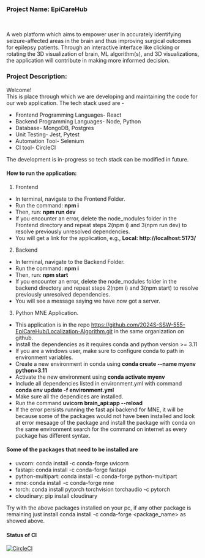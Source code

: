 <h3>Project Name: EpiCareHub</h3><br>
<p>A web platform which aims to empower user in accurately identifying seizure-affected areas in the brain and thus improving surgical outcomes for epilepsy patients.
Through an interactive interface like clicking or rotating the 3D visualization of brain, ML algorithm(s), and 3D visualizations, the application will contribute in making more informed decision.</p>


<h3>Project Description:</h3>
<p>Welcome!  <br>
This is place through which we are developing and maintaining the code for our web application. The tech stack used are -
<ul>
  <li>Frontend Programming Languages- React</li>
    <li>Backend Programming Languages- Node, Python</li>
    <li>Database- MongoDB, Postgres   </li>
    <li>Unit Testing- Jest, Pytest  </li>
    <li>Automation Tool- Selenium  </li>
    <li>CI tool- CircleCI  </li>
  </ul>

The development is in-progress so tech stack can be modified in future.</p>

<h4>How to run the application:</h4>

1. Frontend
  - In terminal, navigate to the Frontend Folder.
  - Run the command: <b>npm i</b>
  - Then, run: <b>npm run dev</b>
  - If you encounter an error, delete the node_modules folder in the Frontend directory and repeat steps 2(npm i) and 3(npm run dev) to resolve previously unresolved dependencies.
  - You will get a link for the application, e.g., **Local: http://localhost:5173/**
2. Backend
  - In terminal, navigate to the Backend Folder.
  - Run the command: <b>npm i</b>
  - Then, run: <b> npm start </b>
  - If you encounter an error, delete the node_modules folder in the backend directory and repeat steps 2(npm i) and 3(npm start) to resolve previously unresolved dependencies.
  - You will see a message saying we have now got a server.
3. Python MNE Application.
  - This application is in the repo https://github.com/2024S-SSW-555-EpiCareHub/Localization-Algorithm.git in the same organization on github.
  - Install the dependencies as it requires conda and python version >= 3.11
  - If you are a windows user, make sure to configure conda to path in environment variables.
  - Create a new environment in conda using <b>conda create --name myenv python=3.11</b>
  - Activate the new environment using <b>conda activate myenv</b>
  - Include all dependencies listed in environment.yml with command <b> conda env update -f environment.yml </b>
  - Make sure all the dependices are installed.
  - Run the command <b>uvicorn brain_api:app --reload</b>
  - If the error persists running the fast api backend for MNE, it will be because some of the packages would not have been installed and look at error mesaage of the package and install the package with conda on the same environment search for the command on internet as every package has different syntax.

  #### Some of the packages that need to be installed are

  - uvcorn: conda install -c conda-forge uvicorn
  - fastapi: conda install -c conda-forge fastapi
  - python-multipart: conda install -c conda-forge python-multipart
  - mne: conda install -c conda-forge mne
  - torch: conda install pytorch torchvision torchaudio -c pytorch
  - cloudinary: pip install cloudinary

Try with the above packages installed on your pc, if any other package is remaining just install conda install -c conda-forge <package_name> as showed above.

<!-- <p>In terminal go to Frontend Folder. From Frontend folder run command- <b> npm i</b>
  and then <b>npm run dev</b> If you still see an error then delete the node_modules folder and then start with <b> npm i</b> and <b> npm run dev</b> to resolve the previously unresolved dependencies<p></p><br>
You will get a link for application e.g., <b><i>Local:   http://localhost:5173/</i></b> <br>

<p>In terminal go to Backend Folder. From Backend folder run command - <b> npm i </b> 
and then <b>npm start</b> If you still see an error then delete the node_modules folder and then start with <b> npm i</b> and <b> npm run dev</b> to resolve the previously unresolved dependencies<br></p><br>
You will get a messagae printed of server for application e.g., <b><i>Local:   http://localhost:3000//</i></b> <br>
 -->
<h4>Status of CI</h4>

[![CircleCI](https://dl.circleci.com/status-badge/img/circleci/9WHruia3osscYXEUoJiFXB/4WeuN4KJSB5JHBXWGA6yxT/tree/main.svg?style=svg&circle-token=235d1f476b7f2b359ae40855db7c6a814db4d1be)](https://dl.circleci.com/status-badge/redirect/circleci/9WHruia3osscYXEUoJiFXB/4WeuN4KJSB5JHBXWGA6yxT/tree/main)
